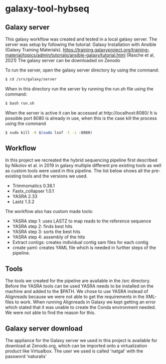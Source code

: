 # galaxy-tool-hybseq
## Galaxy server
This galaxy workflow was created and tested in a local galaxy server. The server was setup by following the tutorial: Galaxy Installation with Ansible (Galaxy Training Materials). https://training.galaxyproject.org/training-material/topics/admin/tutorials/ansible-galaxy/tutorial.html (Rasche et al, 2021)
The galaxy server can be downloaded on Zenodo

To run the server, open the galaxy server directory by using the command:
```bash
$ cd /srv/galaxy/server
```
When in this directory run the server by running the run.sh file using the command:
```bash
$ bash run.sh
```
When the server is active it can be accessed at http://localhost:8080/
It is possible port 8080 is already in use, when this is the case kill the process using the command 
```bash
$ sudo kill -9 $(sudo lsof -t -i :8080)
```
## Workflow
In this project we recreated the hybrid sequencing pipeline first described by Nikolov et al. in 2019 in galaxy multiple different pre existing tools as well as custom tools were used in this pipeline. The list below shows all the pre-existing tools and the versions we used.
  - Trimmomatics        0.38.1
  - Fastx_collapser     1.0.1
  - YASRA               2.33
  - Lastz               1.3.2

The workflow also has custom made tools:
  - YASRA step 1: uses LASTZ to map reads to the reference sequence
  - YASRA step 2: finds best hits
  - YASRA step 3: sorts the best hits
  - YASRA step 4: assembly of the hits
  - Extract contigs: creates individual contig sam files for each contig
  - create yaml: creates YAML file which is needed in further steps of the pipeline. 
 
## Tools
The tools we created for the pipeline are available in the /src directory. Before the YASRA tools can be used YASRA needs to be installed on the machine and added to the $PATH. We chose to use YASRA instead of Alignreads because we were not able to get the requirements in the XML-files to work. When running Alignreads in Galaxy we kept getting an error which stated that it was unable to create the Conda environment needed. We were not able to find the reason for this. 

## Galaxy server download
The appliance for the Galaxy server we used in this project is available for download at Zenodo.org, which can be imported onto a virtualization product like Virtualbox. 
The user we used is called 'natgal' with the password 'naturalis'
  

